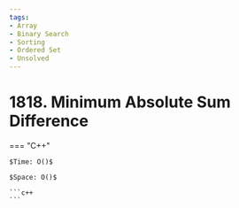 ```yaml
---
tags:
- Array
- Binary Search
- Sorting
- Ordered Set
- Unsolved
---
```



# 1818. Minimum Absolute Sum Difference

=== "C++"

    $Time: O()$

    $Space: O()$

    ```c++
    ```
